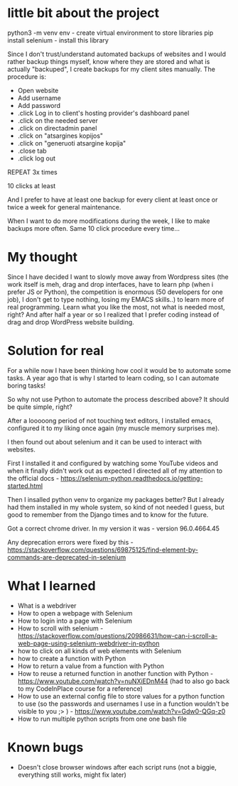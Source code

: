 # little bit about the project

python3 -m venv env - create virtual environment to store libraries
pip install selenium - install this library

Since I don't trust/understand automated backups of websites and I would rather backup things myself, know where they are stored and what is actually "backuped",
I create backups for my client sites manually. The procedure is:

* Open website
* Add username
* Add password
* .click Log in to client's hosting provider's dashboard panel
* .click on the needed server
* .click on directadmin panel
* .click on "atsargines kopijos"
* .click on "generuoti atsargine kopija"
* .close tab
* .click log out

REPEAT 3x times

10 clicks at least

And I prefer to have at least one backup for every client at least once or twice a week for general maintenance.

When I want to do more modifications during the week, I like to make backups more often. Same 10 click procedure every time...

# My thought

Since I have decided I want to slowly move away from Wordpress sites (the work itself is meh, drag and drop interfaces, have to learn php (when i prefer JS or Python), the competition is enormous (50 developers for one job), I don't get to type nothing, losing my EMACS skills..) to learn more of real programming. Learn what you like the most, not what is needed most, right? And after half a year or so I realized that I  prefer coding instead of drag and drop WordPress website building.

# Solution for real

For a while now I have been thinking how cool it would be to automate some tasks. A year ago that is why I started to learn coding, so I can automate boring tasks!

So why not use Python to automate the process described above? It should be quite simple, right?

After a looooong period of not touching text editors, I installed emacs, configured it to my liking once again (my muscle memory surprises me).

I then found out about selenium and it can be used to interact with websites.

First I installed it and configured by watching some YouTube videos and when it finally didn't work out as expected I directed all of my attention to the official docs - https://selenium-python.readthedocs.io/getting-started.html

Then I insalled python venv to organize my packages better? But I already had them installed in my whole system, so kind of not needed I guess, but good to remember from the Django times and to know for the future.

Got a correct chrome driver. In my version it was -  version 96.0.4664.45

Any deprecation errors were fixed by this - https://stackoverflow.com/questions/69875125/find-element-by-commands-are-deprecated-in-selenium

# What I learned

* What is a webdriver
* How to open a webpage with Selenium
* How to login into a page with Selenium
* How to scroll with selenium - https://stackoverflow.com/questions/20986631/how-can-i-scroll-a-web-page-using-selenium-webdriver-in-python
* how to click on all kinds of web elements with Selenium
* how to create a function with Python
* How to return a value from a function with Python
* How to reuse a returned function in another function with Python - https://www.youtube.com/watch?v=nuNXiEDnM44 (had to also go back to my CodeInPlace course for a reference)
* How to use an external config file to store values for a python function to use (so the passwords and usernames I use in a function wouldn't be visible to you ;> ) - https://www.youtube.com/watch?v=Gdw0-QGq-z0
* How to run multiple python scripts from one one bash file

# Known bugs

* Doesn't close browser windows after each script runs (not a biggie, everything still works, might fix later)